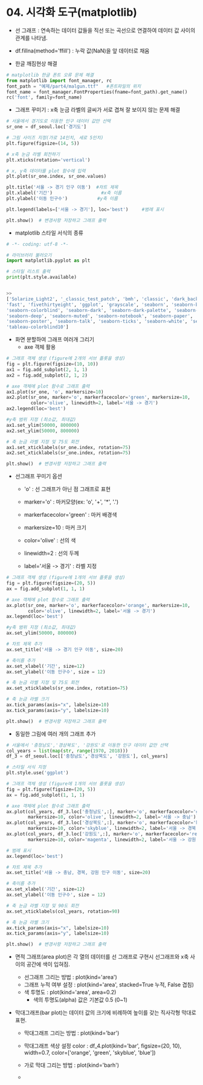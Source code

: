 # 04. 시각화 도구(matplotlib)

- 선 그래프 : 연속하는 데이터 값들을 직선 또는 곡선으로 연결하여 데이터 값 사이의 관계를 나타냄.

- df.fillna(method='ffill') : 누락 값(NaN)을 앞 데이터로 채움

- 한글 깨짐현상 해결

```python
# matplotlib 한글 폰트 오류 문제 해결
from matplotlib import font_manager, rc
font_path = "예제/part4/malgun.ttf"   #폰트파일의 위치
font_name = font_manager.FontProperties(fname=font_path).get_name()
rc('font', family=font_name)
```

- 그래프 꾸미기 : x축 눈금 라벨의 글씨가 서로 겹쳐 잘 보이지 않는 문제 해결

```python
# 서울에서 경기도로 이동한 인구 데이터 값만 선택
sr_one = df_seoul.loc['경기도']

# 그림 사이즈 지정(가로 14인치, 세로 5인치)
plt.figure(figsize=(14, 5))

# x축 눈금 라벨 회전하기
plt.xticks(rotation='vertical')

# x, y축 데이터를 plot 함수에 입력 
plt.plot(sr_one.index, sr_one.values)

plt.title('서울 -> 경기 인구 이동')  #차트 제목
plt.xlabel('기간')                  #x축 이름
plt.ylabel('이동 인구수')           #y축 이름

plt.legend(labels=['서울 -> 경기'], loc='best')     #범례 표시

plt.show()  # 변경사항 저장하고 그래프 출력
```

- matplotlib 스타일 서식의 종류

```python
# -*- coding: utf-8 -*-

# 라이브러리 불러오기
import matplotlib.pyplot as plt

# 스타일 리스트 출력
print(plt.style.available)


>>
['Solarize_Light2', '_classic_test_patch', 'bmh', 'classic', 'dark_background', 
'fast', 'fivethirtyeight', 'ggplot', 'grayscale', 'seaborn', 'seaborn-bright', 
'seaborn-colorblind', 'seaborn-dark', 'seaborn-dark-palette', 'seaborn-darkgrid', 
'seaborn-deep', 'seaborn-muted', 'seaborn-notebook', 'seaborn-paper', 'seaborn-pastel', 
'seaborn-poster', 'seaborn-talk', 'seaborn-ticks', 'seaborn-white', 'seaborn-whitegrid',
'tableau-colorblind10']
```

- 화면 분할하여 그래프 여러개 그리기
  - axe 객체 활용

```python
# 그래프 객체 생성 (figure에 2개의 서브 플롯을 생성)
fig = plt.figure(figsize=(10, 10))   
ax1 = fig.add_subplot(2, 1, 1)
ax2 = fig.add_subplot(2, 1, 2)

# axe 객체에 plot 함수로 그래프 출력
ax1.plot(sr_one, 'o', markersize=10)
ax2.plot(sr_one, marker='o', markerfacecolor='green', markersize=10, 
         color='olive', linewidth=2, label='서울 -> 경기')
ax2.legend(loc='best')

#y축 범위 지정 (최소값, 최대값)
ax1.set_ylim(50000, 800000)
ax2.set_ylim(50000, 800000)

# 축 눈금 라벨 지정 및 75도 회전
ax1.set_xticklabels(sr_one.index, rotation=75)
ax2.set_xticklabels(sr_one.index, rotation=75)

plt.show()  # 변경사항 저장하고 그래프 출력
```

- 선그래프 꾸미기 옵션
  
  - 'o' : 선 그래프가 아닌 점 그래프로 표현
  
  - marker='o' : 마커모양(ex: 'o', '+', '*', '.')
  
  - markerfacecolor='green' : 마커 배경색
  
  - markersize=10 : 마커 크기
  
  - color='olive' : 선의 색
  
  - linewidth=2 : 선의 두께
  
  - label='서울 -> 경기' : 라벨 지정

```python
# 그래프 객체 생성 (figure에 1개의 서브 플롯을 생성)
fig = plt.figure(figsize=(20, 5))   
ax = fig.add_subplot(1, 1, 1)

# axe 객체에 plot 함수로 그래프 출력
ax.plot(sr_one, marker='o', markerfacecolor='orange', markersize=10, 
        color='olive', linewidth=2, label='서울 -> 경기')
ax.legend(loc='best')

#y축 범위 지정 (최소값, 최대값)
ax.set_ylim(50000, 800000)

# 차트 제목 추가
ax.set_title('서울 -> 경기 인구 이동', size=20)

# 축이름 추가
ax.set_xlabel('기간', size=12)
ax.set_ylabel('이동 인구수', size = 12)

# 축 눈금 라벨 지정 및 75도 회전
ax.set_xticklabels(sr_one.index, rotation=75)

# 축 눈금 라벨 크기
ax.tick_params(axis="x", labelsize=10)
ax.tick_params(axis="y", labelsize=10)

plt.show()  # 변경사항 저장하고 그래프 출력
```

- 동일한 그림에 여러 개의 그래프 추가

```python
# 서울에서 '충청남도','경상북도', '강원도'로 이동한 인구 데이터 값만 선택
col_years = list(map(str, range(1970, 2018)))
df_3 = df_seoul.loc[['충청남도','경상북도', '강원도'], col_years]

# 스타일 서식 지정
plt.style.use('ggplot') 

# 그래프 객체 생성 (figure에 1개의 서브 플롯을 생성)
fig = plt.figure(figsize=(20, 5))   
ax = fig.add_subplot(1, 1, 1)

# axe 객체에 plot 함수로 그래프 출력
ax.plot(col_years, df_3.loc['충청남도',:], marker='o', markerfacecolor='green', 
        markersize=10, color='olive', linewidth=2, label='서울 -> 충남')
ax.plot(col_years, df_3.loc['경상북도',:], marker='o', markerfacecolor='blue', 
        markersize=10, color='skyblue', linewidth=2, label='서울 -> 경북')
ax.plot(col_years, df_3.loc['강원도',:], marker='o', markerfacecolor='red', 
        markersize=10, color='magenta', linewidth=2, label='서울 -> 강원')

# 범례 표시
ax.legend(loc='best')

# 차트 제목 추가
ax.set_title('서울 -> 충남, 경북, 강원 인구 이동', size=20)

# 축이름 추가
ax.set_xlabel('기간', size=12)
ax.set_ylabel('이동 인구수', size = 12)

# 축 눈금 라벨 지정 및 90도 회전
ax.set_xticklabels(col_years, rotation=90)

# 축 눈금 라벨 크기
ax.tick_params(axis="x", labelsize=10)
ax.tick_params(axis="y", labelsize=10)

plt.show()  # 변경사항 저장하고 그래프 출력
```

- 면적 그래프(area plot)은 각 열의 데이터를 선 그래프로 구현시 선그래프와 x축 사이의 공간에 색이 입혀짐.
  - 선그래프 그리는 방법 : plot(kind='area') 
  - 그래프 누적 여부 설정 : plot(kind='area', stacked=True 누적, False 겹침)
  - 색 투명도 : plot(kind='area', area=0.2) 
    - 색의 투명도(alpha) 값은 기본값 0.5 (0~1)



- 막대그래프(bar plot)는 데이터 값의 크기에 비례하여 높이를 갖는 직사각형 막대로 표현.
  
  - 막대그래프 그리는 방법 : plot(kind='bar') 
  
  - 막대그래프 색상 설정 color : df_4.plot(kind='bar', figsize=(20, 10), width=0.7, color=['orange', 'green', 'skyblue', 'blue'])
  
  - 가로 막대 그리는 방법 : plot(kind='barh')
  
  - 
